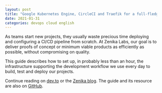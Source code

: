 ```yaml
---
layout: post
title: "Google Kubernetes Engine, CircleCI and Traefik for a full-fledged GitOps platform in the cloud"
date: 2021-01-31
categories: devops cloud english
---
```

As teams start new projects, they usually waste precious time deploying and configuring a CI/CD pipeline from scratch.
At Zenika Labs, our goal is to deliver proofs of concept or minimum viable products as efficiently as possible, without compromising on quality.

This guide describes how to set up, in probably less than an hour, the infrastructure supporting the development workflow we use every day to build, test and deploy our projects.

Continue reading on [dev.to](https://dev.to/zenika/google-kubernetes-engine-circleci-and-traefik-for-a-full-fledged-gitops-platform-in-the-cloud-part-1-2bai)
or the [Zenika blog](https://blog.zenika.com/2021/01/15/google-kubernetes-engine-circleci-and-traefik-for-a-full-fledged-gitops-platform-in-the-cloud-part-1/).
The guide and its resource are also on [GitHub](https://github.com/Zenika/labs-tooling/tree/master/ci-cd-platform-deployment).
